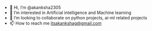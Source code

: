 - 👋 Hi, I’m @akanksha2305
- 👀 I’m interested in Artificial intelligence and Machine learning
- 💞️ I’m looking to collaborate on python projects, ai-ml related projects
- 📫 How to reach me  itsakankshag@gmail.com

<!---
akanksha2305/akanksha2305 is a ✨ special ✨ repository because its `README.md` (this file) appears on your GitHub profile.
You can click the Preview link to take a look at your changes.
--->
